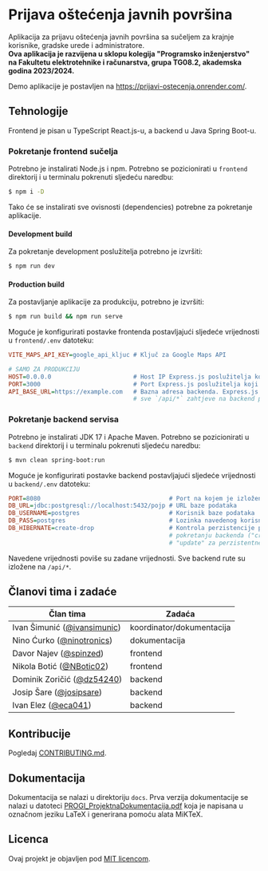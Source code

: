# Prijava oštećenja javnih površina
Aplikacija za prijavu oštećenja javnih površina sa sučeljem za krajnje korisnike, gradske urede i administratore.  
**Ova aplikacija je razvijena u sklopu kolegija "Programsko inženjerstvo" na
Fakultetu elektrotehnike i računarstva, grupa TG08.2, akademska godina 2023/2024.**

Demo aplikacije je postavljen na https://prijavi-ostecenja.onrender.com/.

## Tehnologije
Frontend je pisan u TypeScript React.js-u, a backend u Java Spring Boot-u.

### Pokretanje frontend sučelja
Potrebno je instalirati Node.js i npm. Potrebno se pozicionirati u `frontend` direktorij i
u terminalu pokrenuti sljedeću naredbu:
```sh
$ npm i -D
```
Tako će se instalirati sve ovisnosti (dependencies) potrebne za pokretanje aplikacije.  

#### Development build
Za pokretanje development poslužitelja potrebno je izvršiti:
```sh
$ npm run dev
```
#### Production build
Za postavljanje aplikacije za produkciju, potrebno je izvršiti:
```sh
$ npm run build && npm run serve
```

Moguće je konfigurirati postavke frontenda postavljajući sljedeće vrijednosti u `frontend/.env` datoteku:  
```ini
VITE_MAPS_API_KEY=google_api_kljuc # Ključ za Google Maps API

# SAMO ZA PRODUKCIJU
HOST=0.0.0.0                       # Host IP Express.js poslužitelja koji servira frontend
PORT=3000                          # Port Express.js poslužitelja koji servira frontend
API_BASE_URL=https://example.com   # Bazna adresa backenda. Express.js poslužitelj proxy-ja
                                   # sve `/api/*` zahtjeve na backend poslužitelj
```

### Pokretanje backend servisa
Potrebno je instalirati JDK 17 i Apache Maven. Potrebno se pozicionirati u `backend` direktorij i
u terminalu pokrenuti sljedeću naredbu:
```sh
$ mvn clean spring-boot:run
```
Moguće je konfigurirati postavke backend postavljajući sljedeće vrijednosti u `backend/.env` datoteku:  
```ini
PORT=8080                                    # Port na kojem je izložen API
DB_URL=jdbc:postgresql://localhost:5432/pojp # URL baze podataka
DB_USERNAME=postgres                         # Korisnik baze podataka
DB_PASS=postgres                             # Lozinka navedenog korisnika baze podataka
DB_HIBERNATE=create-drop                     # Kontrola perzistencije podataka pri ponovnom
                                             # pokretanju backenda ("create-drop" za resetiranje, 
                                             # "update" za perzistentne podatke)
```
Navedene vrijednosti poviše su zadane vrijednosti. Sve backend rute su izložene na `/api/*`.


## Članovi tima i zadaće
| **Član tima**                                                     | **Zadaća**                |
|-------------------------------------------------------------------|---------------------------|
| Ivan Šimunić ([@ivansimunic](https://www.github.com/ivansimunic)) | koordinator/dokumentacija |
| Nino Ćurko ([@ninotronics](https://www.github.com/ninotronics))   | dokumentacija             |
| Davor Najev ([@spinzed](https://www.github.com/spinzed))          | frontend                  |
| Nikola Botić ([@NBotic02](https://www.github.com/NBotic02))       | frontend                  |
| Dominik Zoričić ([@dz54240](https://www.github.com/dz54240))      | backend                   |
| Josip Šare ([@josipsare](https://www.github.com/josipsare))       | backend                   |
| Ivan Elez ([@eca041](https://www.github.com/eca041))              | backend                   |

## Kontribucije
Pogledaj [CONTRIBUTING.md](https://github.com/VelicanstveniTimRaketa/prijava-ostecenja-javnih-povrsina/blob/master/CONTRIBUTING.md).

## Dokumentacija
Dokumentacija se nalazi u direktoriju `docs`. Prva verzija dokumentacije se nalazi u datoteci [PROGI_ProjektnaDokumentacija.pdf](https://github.com/VelicanstveniTimRaketa/prijava-ostecenja-javnih-povrsina/blob/master/docs/PROGI_ProjektnaDokumentacija.pdf) koja je napisana u označnom jeziku LaTeX i generirana pomoću alata MiKTeX.

## Licenca
Ovaj projekt je objavljen pod [MIT licencom](https://github.com/VelicanstveniTimRaketa/prijava-ostecenja-javnih-povrsina/blob/master/LICENSE).
